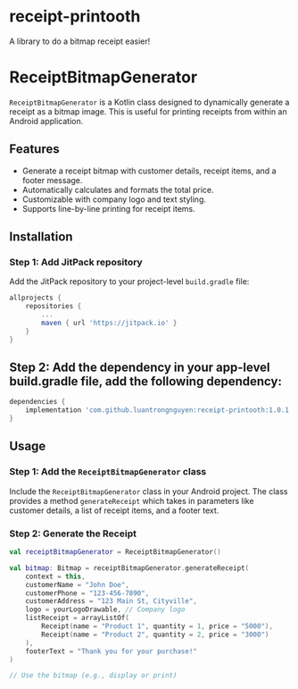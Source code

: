 # receipt-printooth
A library to do a bitmap receipt easier!
# ReceiptBitmapGenerator

`ReceiptBitmapGenerator` is a Kotlin class designed to dynamically generate a receipt as a bitmap image. This is useful for printing receipts from within an Android application.

## Features
- Generate a receipt bitmap with customer details, receipt items, and a footer message.
- Automatically calculates and formats the total price.
- Customizable with company logo and text styling.
- Supports line-by-line printing for receipt items.

## Installation

### Step 1: Add JitPack repository

Add the JitPack repository to your project-level `build.gradle` file:

```groovy
allprojects {
    repositories {
        ...
        maven { url 'https://jitpack.io' }
    }
}
```

## Step 2: Add the dependency in your app-level build.gradle file, add the following dependency:

```build.gradle
dependencies {
    implementation 'com.github.luantrongnguyen:receipt-printooth:1.0.1'
}
```

## Usage

### Step 1: Add the `ReceiptBitmapGenerator` class
Include the `ReceiptBitmapGenerator` class in your Android project. The class provides a method `generateReceipt` which takes in parameters like customer details, a list of receipt items, and a footer text.

### Step 2: Generate the Receipt

```kotlin
val receiptBitmapGenerator = ReceiptBitmapGenerator()

val bitmap: Bitmap = receiptBitmapGenerator.generateReceipt(
    context = this,
    customerName = "John Doe",
    customerPhone = "123-456-7890",
    customerAddress = "123 Main St, Cityville",
    logo = yourLogoDrawable, // Company logo
    listReceipt = arrayListOf(
        Receipt(name = "Product 1", quantity = 1, price = "5000"),
        Receipt(name = "Product 2", quantity = 2, price = "3000")
    ),
    footerText = "Thank you for your purchase!"
)

// Use the bitmap (e.g., display or print)



